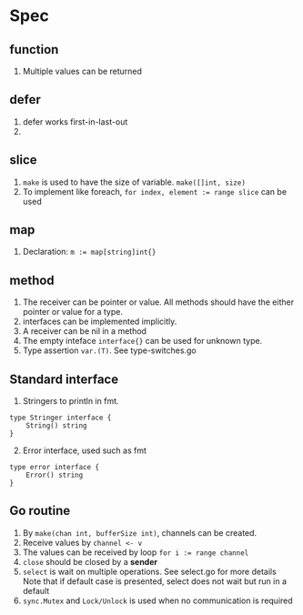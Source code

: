 # Spec
## function
1. Multiple values can be returned

## defer
1. defer works first-in-last-out
2.

## slice
1. `make` is used to have the size of variable.
   `make([]int, size)`
2. To implement like foreach, `for index, element := range slice` can be used

## map
1. Declaration: `m := map[string]int{}`

## method
1. The receiver can be pointer or value.
   All methods should have the either pointer or value for a type.
2. interfaces can be implemented implicitly.
3. A receiver can be nil in a method
4. The empty inteface `interface{}` can be used for unknown type.
5. Type assertion `var.(T)`. See type-switches.go

## Standard interface
1. Stringers to println in fmt.
```
type Stringer interface {
    String() string
}
```

2. Error interface, used such as fmt
```
type error interface {
    Error() string
}
```

## Go routine
1. By `make(chan int, bufferSize int)`, channels can be created.
2. Receive values by `channel <- v`
3. The values can be received by loop `for i := range channel`
4. `close` should be closed by a **sender**
5. `select` is wait on multiple operations. See select.go for more details
   Note that if default case is presented, select does not wait but run in a default
6. `sync.Mutex` and `Lock/Unlock` is used when no communication is required
